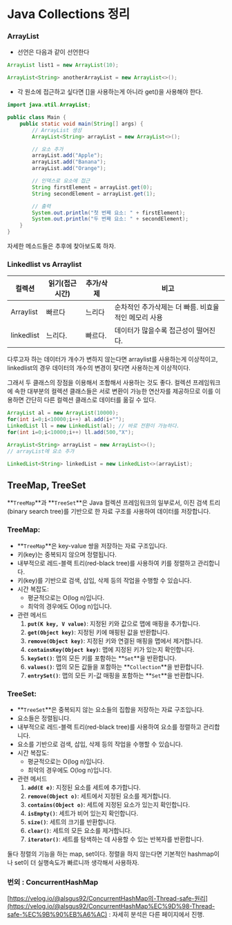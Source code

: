 # Java Collections 정리

### ArrayList

- 선언은 다음과 같이 선언한다

```java
ArrayList list1 = new ArrayList(10);

ArrayList<String> anotherArrayList = new ArrayList<>();
```

- 각 원소에 접근하고 싶다면 []을 사용하는게 아니라 get()을 사용해야 한다.

```java
import java.util.ArrayList;

public class Main {
    public static void main(String[] args) {
        // ArrayList 생성
        ArrayList<String> arrayList = new ArrayList<>();

        // 요소 추가
        arrayList.add("Apple");
        arrayList.add("Banana");
        arrayList.add("Orange");

        // 인덱스로 요소에 접근
        String firstElement = arrayList.get(0);
        String secondElement = arrayList.get(1);

        // 출력
        System.out.println("첫 번째 요소: " + firstElement);
        System.out.println("두 번째 요소: " + secondElement);
    }
}
```

자세한 메소드들은 추후에 찾아보도록 하자.

### Linkedlist vs Arraylist

| 컬렉션 | 읽기(접근시간) | 추가/삭제 | 비고 |
| --- | --- | --- | --- |
| Arraylist | 빠르다 | 느리다 | 순차적인 추가삭제는 더 빠름. 비효율적인 메모리 사용 |
| linkedlist | 느리다. | 빠르다. | 데이터가 많을수록 접근성이 떨어진다. |

다루고자 하는 데이터가 개수가 변하지 않는다면 arraylist를 사용하는게 이상적이고, linkedlist의 경우 데이터의 개수의 변경이 잦다면 사용하는게 이상적이다.

그래서 두 클래스의 장점을 이용해서 조합해서 사용하는 것도 좋다. 컬렉션 프레임워크에 속한 대부분의 컬렉션 클래스들은 서로 변환이 가능한 연산자를 제공하므로 이를 이용하면 간단히 다른 컬렉션 클래스로 데이터를 옮길 수 있다.

```java
ArrayList al = new ArrayList(10000);
for(int i=0;i<10000;i++) al.add(i+"");
LinkedList ll = new LinkedList(al); // 바로 전환이 가능하다.
for(int i=0;i<10000;i++) ll.add(500,"X");
```

```java
ArrayList<String> arrayList = new ArrayList<>();
// arrayList에 요소 추가

LinkedList<String> linkedList = new LinkedList<>(arrayList);
```

## TreeMap, TreeSet

**`TreeMap`**과 **`TreeSet`**은 Java 컬렉션 프레임워크의 일부로서, 이진 검색 트리(binary search tree)를 기반으로 한 자료 구조를 사용하여 데이터를 저장합니다.

### **TreeMap:**

- **`TreeMap`**은 key-value 쌍을 저장하는 자료 구조입니다.
- 키(key)는 중복되지 않으며 정렬됩니다.
- 내부적으로 레드-블랙 트리(red-black tree)를 사용하여 키를 정렬하고 관리합니다.
- 키(key)를 기반으로 검색, 삽입, 삭제 등의 작업을 수행할 수 있습니다.
- 시간 복잡도:
    - 평균적으로는 O(log n)입니다.
    - 최악의 경우에도 O(log n)입니다.
- 관련 메서드
    1. **`put(K key, V value)`**: 지정된 키와 값으로 맵에 매핑을 추가합니다.
    2. **`get(Object key)`**: 지정된 키에 매핑된 값을 반환합니다.
    3. **`remove(Object key)`**: 지정된 키와 연결된 매핑을 맵에서 제거합니다.
    4. **`containsKey(Object key)`**: 맵에 지정된 키가 있는지 확인합니다.
    5. **`keySet()`**: 맵의 모든 키를 포함하는 **`Set`**을 반환합니다.
    6. **`values()`**: 맵의 모든 값들을 포함하는 **`Collection`**을 반환합니다.
    7. **`entrySet()`**: 맵의 모든 키-값 매핑을 포함하는 **`Set`**을 반환합니다.

### **TreeSet:**

- **`TreeSet`**은 중복되지 않는 요소들의 집합을 저장하는 자료 구조입니다.
- 요소들은 정렬됩니다.
- 내부적으로 레드-블랙 트리(red-black tree)를 사용하여 요소를 정렬하고 관리합니다.
- 요소를 기반으로 검색, 삽입, 삭제 등의 작업을 수행할 수 있습니다.
- 시간 복잡도:
    - 평균적으로는 O(log n)입니다.
    - 최악의 경우에도 O(log n)입니다.
- 관련 메서드
    1. **`add(E e)`**: 지정된 요소를 세트에 추가합니다.
    2. **`remove(Object o)`**: 세트에서 지정된 요소를 제거합니다.
    3. **`contains(Object o)`**: 세트에 지정된 요소가 있는지 확인합니다.
    4. **`isEmpty()`**: 세트가 비어 있는지 확인합니다.
    5. **`size()`**: 세트의 크기를 반환합니다.
    6. **`clear()`**: 세트의 모든 요소를 제거합니다.
    7. **`iterator()`**: 세트를 탐색하는 데 사용할 수 있는 반복자를 반환합니다.

둘다 정렬의 기능을 하는 map, set이다. 정렬을 하지 않는다면 기본적인 hashmap이나 set이 더 실행속도가 빠르니까 생각해서 사용하자.

### 번외 : **ConcurrentHashMap**

[https://velog.io/@alsgus92/ConcurrentHashMap의-Thread-safe-원리](https://velog.io/@alsgus92/ConcurrentHashMap%EC%9D%98-Thread-safe-%EC%9B%90%EB%A6%AC) : 자세히 분석은 다른 페이지에서 진행.